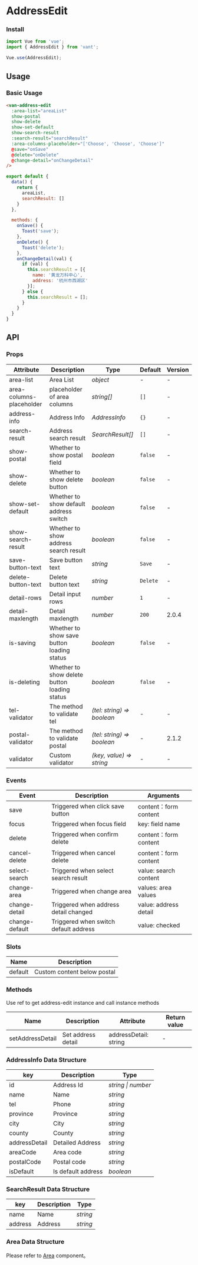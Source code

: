 # AddressEdit

### Install

``` javascript
import Vue from 'vue';
import { AddressEdit } from 'vant';

Vue.use(AddressEdit);
```

## Usage

### Basic Usage

```html
<van-address-edit
  :area-list="areaList"
  show-postal
  show-delete
  show-set-default
  show-search-result
  :search-result="searchResult"
  :area-columns-placeholder="['Choose', 'Choose', 'Choose']"
  @save="onSave"
  @delete="onDelete"
  @change-detail="onChangeDetail"
/>
```

```javascript
export default {
  data() {
    return {
      areaList,
      searchResult: []
    }
  },

  methods: {
    onSave() {
      Toast('save');
    },
    onDelete() {
      Toast('delete');
    },
    onChangeDetail(val) {
      if (val) {
        this.searchResult = [{
          name: '黄龙万科中心',
          address: '杭州市西湖区'
        }];
      } else {
        this.searchResult = [];
      }
    }
  }
}
```

## API

### Props

| Attribute | Description | Type | Default | Version |
|------|------|------|------|------|
| area-list | Area List | *object* | - | - |
| area-columns-placeholder | placeholder of area columns | *string[]* | `[]` | - |
| address-info | Address Info | *AddressInfo* | `{}` | - |
| search-result | Address search result | *SearchResult[]* | `[]` | - |
| show-postal | Whether to show postal field | *boolean* | `false` | - |
| show-delete | Whether to show delete button | *boolean* | `false` | - |
| show-set-default | Whether to show default address switch | *boolean* | `false` | - |
| show-search-result | Whether to show address search result | *boolean* | `false` | - |
| save-button-text | Save button text | *string* | `Save` | - |
| delete-button-text | Delete button text | *string* | `Delete` | - |
| detail-rows | Detail input rows | *number* | `1` | - |
| detail-maxlength | Detail maxlength | *number* | `200` | 2.0.4 |
| is-saving | Whether to show save button loading status | *boolean* | `false` | - |
| is-deleting | Whether to show delete button loading status | *boolean* | `false` | - |
| tel-validator | The method to validate tel | *(tel: string) => boolean* | - | - |
| postal-validator | The method to validate postal | *(tel: string) => boolean* | - | 2.1.2 |
| validator | Custom validator | *(key, value) => string* | - | - |

### Events

| Event | Description | Arguments |
|------|------|------|
| save | Triggered when click save button | content：form content |
| focus | Triggered when focus field | key: field name |
| delete | Triggered when confirm delete | content：form content |
| cancel-delete | Triggered when cancel delete | content：form content |
| select-search | Triggered when select search result | value: search content |
| change-area | Triggered when change area | values: area values |
| change-detail | Triggered when address detail changed | value: address detail |
| change-default | Triggered when switch default address | value: checked |

### Slots

| Name | Description |
|------|------|
| default | Custom content below postal |

### Methods

Use ref to get address-edit instance and call instance methods

| Name | Description | Attribute | Return value |
|------|------|------|------|
| setAddressDetail | Set address detail | addressDetail: string | - |

### AddressInfo Data Structure

| key | Description | Type |
|------|------|------|
| id | Address Id | *string \| number* |
| name | Name | *string* |
| tel | Phone | *string* |
| province | Province | *string* |
| city | City | *string* |
| county | County | *string* |
| addressDetail | Detailed Address | *string* |
| areaCode | Area code | *string* |
| postalCode | Postal code | *string* |
| isDefault | Is default address | *boolean* |

### SearchResult Data Structure

| key | Description | Type |
|------|------|------|
| name | Name | *string* |
| address | Address | *string* |

### Area Data Structure

Please refer to [Area](#/en-US/area) component。
